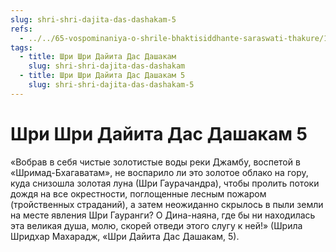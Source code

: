 ```yaml
---
slug: shri-shri-dajita-das-dashakam-5
refs:
  - ../../65-vospominaniya-o-shrile-bhaktisiddhante-saraswati-thakure/1032-1982-01-01-b1-sokrovennoe-ya-sarasvati-thakura.md
tags:
  - title: Шри Шри Дайита Дас Дашакам
    slug: shri-shri-dajita-das-dashakam
  - title: Шри Шри Дайита Дас Дашакам 5
    slug: shri-shri-dajita-das-dashakam-5
---
```


# Шри Шри Дайита Дас Дашакам 5

«Вобрав в себя чистые золотистые воды реки Джамбу, воспетой в «Шримад-Бхагаватам», не воспарило ли это золотое облако на гору, куда снизошла золотая луна (Шри Гаурачандра), чтобы пролить потоки дождя на все окрестности, поглощенные лесным пожаром (тройственных страданий), а затем неожиданно скрылось в пыли земли на месте явления Шри Гауранги? О Дина-наяна, где бы ни находилась эта великая душа, молю, скорей отведи этого слугу к ней!» (Шрила Шридхар Махарадж, «Шри Дайита Дас Дашакам, 5).
